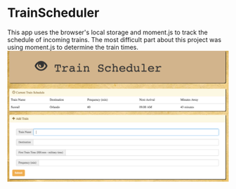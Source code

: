 # TrainScheduler
This app uses the browser's local storage and moment.js to track the schedule of incoming trains. The most difficult part about this project was using moment.js to determine the train times.
![TrainScheduler](https://github.com/seancapelle/trainScheduler/blob/master/assets/images/trainscheduler.png)
